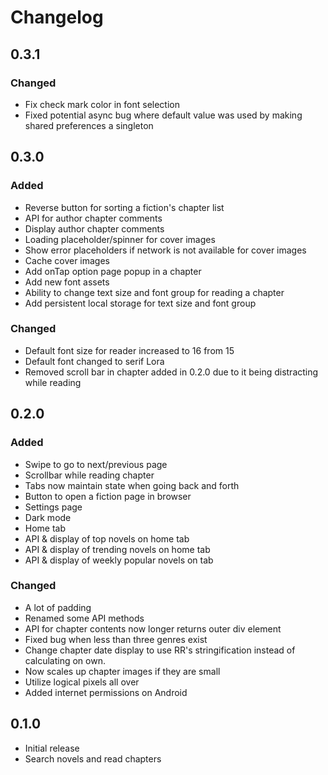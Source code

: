 # Changelog

## 0.3.1

### Changed

- Fix check mark color in font selection
- Fixed potential async bug where default value was used by making shared preferences a singleton

## 0.3.0

### Added

- Reverse button for sorting a fiction's chapter list
- API for author chapter comments
- Display author chapter comments
- Loading placeholder/spinner for cover images
- Show error placeholders if network is not available for cover images
- Cache cover images
- Add onTap option page popup in a chapter
- Add new font assets
- Ability to change text size and font group for reading a chapter
- Add persistent local storage for text size and font group

### Changed

- Default font size for reader increased to 16 from 15
- Default font changed to serif Lora
- Removed scroll bar in chapter added in 0.2.0 due to it being distracting while reading

## 0.2.0

### Added

- Swipe to go to next/previous page
- Scrollbar while reading chapter
- Tabs now maintain state when going back and forth
- Button to open a fiction page in browser
- Settings page
- Dark mode
- Home tab
- API & display of top novels on home tab
- API & display of trending novels on home tab
- API & display of weekly popular novels on tab

### Changed

- A lot of padding
- Renamed some API methods
- API for chapter contents now longer returns outer div element
- Fixed bug when less than three genres exist
- Change chapter date display to use RR's stringification instead of calculating on own.
- Now scales up chapter images if they are small
- Utilize logical pixels all over
- Added internet permissions on Android

## 0.1.0

- Initial release
- Search novels and read chapters
